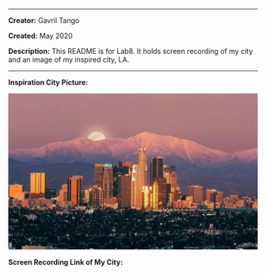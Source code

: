 -------
**Creator:** Gavril Tango

**Created:** May 2020

**Description:** This README is for Lab8. It holds screen recording of my city and an image of my inspired city, LA.

-------

**Inspiration City Picture:**

![](inspiration.jpg)


**Screen Recording Link of My City:**
